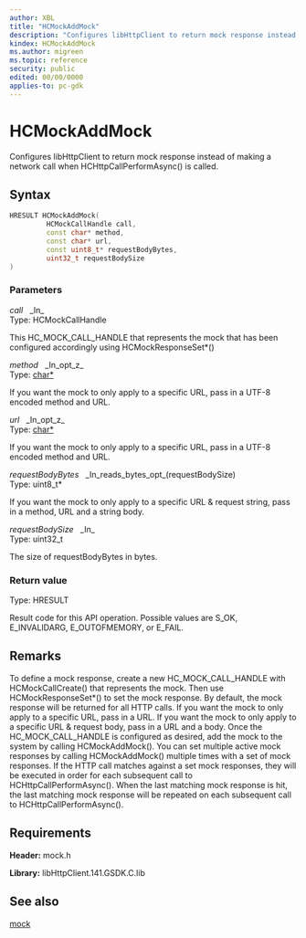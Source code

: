 ```yaml
---
author: XBL
title: "HCMockAddMock"
description: "Configures libHttpClient to return mock response instead of making a network call when HCHttpCallPerformAsync() is called."
kindex: HCMockAddMock
ms.author: migreen
ms.topic: reference
security: public
edited: 00/00/0000
applies-to: pc-gdk
---
```


# HCMockAddMock  

Configures libHttpClient to return mock response instead of making a network call when HCHttpCallPerformAsync() is called.  

## Syntax  
  
```cpp
HRESULT HCMockAddMock(  
         HCMockCallHandle call,  
         const char* method,  
         const char* url,  
         const uint8_t* requestBodyBytes,  
         uint32_t requestBodySize  
)  
```  
  
### Parameters  
  
*call* &nbsp;&nbsp;\_In\_  
Type: HCMockCallHandle  
  
This HC_MOCK_CALL_HANDLE that represents the mock that has been configured accordingly using HCMockResponseSet*()  
  
*method* &nbsp;&nbsp;\_In\_opt\_z\_  
Type: [char*](../../trace/structs/char.md)  
  
If you want the mock to only apply to a specific URL, pass in a UTF-8 encoded method and URL.  
  
*url* &nbsp;&nbsp;\_In\_opt\_z\_  
Type: [char*](../../trace/structs/char.md)  
  
If you want the mock to only apply to a specific URL, pass in a UTF-8 encoded method and URL.  
  
*requestBodyBytes* &nbsp;&nbsp;\_In\_reads\_bytes\_opt\_(requestBodySize)  
Type: uint8_t*  
  
If you want the mock to only apply to a specific URL & request string, pass in a method, URL and a string body.  
  
*requestBodySize* &nbsp;&nbsp;\_In\_  
Type: uint32_t  
  
The size of requestBodyBytes in bytes.  
  
  
### Return value  
Type: HRESULT
  
Result code for this API operation. Possible values are S_OK, E_INVALIDARG, E_OUTOFMEMORY, or E_FAIL.
  
## Remarks  
  
To define a mock response, create a new HC_MOCK_CALL_HANDLE with HCMockCallCreate() that represents the mock. Then use HCMockResponseSet*() to set the mock response. By default, the mock response will be returned for all HTTP calls. If you want the mock to only apply to a specific URL, pass in a URL. If you want the mock to only apply to a specific URL & request body, pass in a URL and a body. Once the HC_MOCK_CALL_HANDLE is configured as desired, add the mock to the system by calling HCMockAddMock(). You can set multiple active mock responses by calling HCMockAddMock() multiple times with a set of mock responses. If the HTTP call matches against a set mock responses, they will be executed in order for each subsequent call to HCHttpCallPerformAsync(). When the last matching mock response is hit, the last matching mock response will be repeated on each subsequent call to HCHttpCallPerformAsync().
  
## Requirements  
  
**Header:** mock.h
  
**Library:** libHttpClient.141.GSDK.C.lib
  
## See also  
[mock](../mock_members.md)  
  
  
